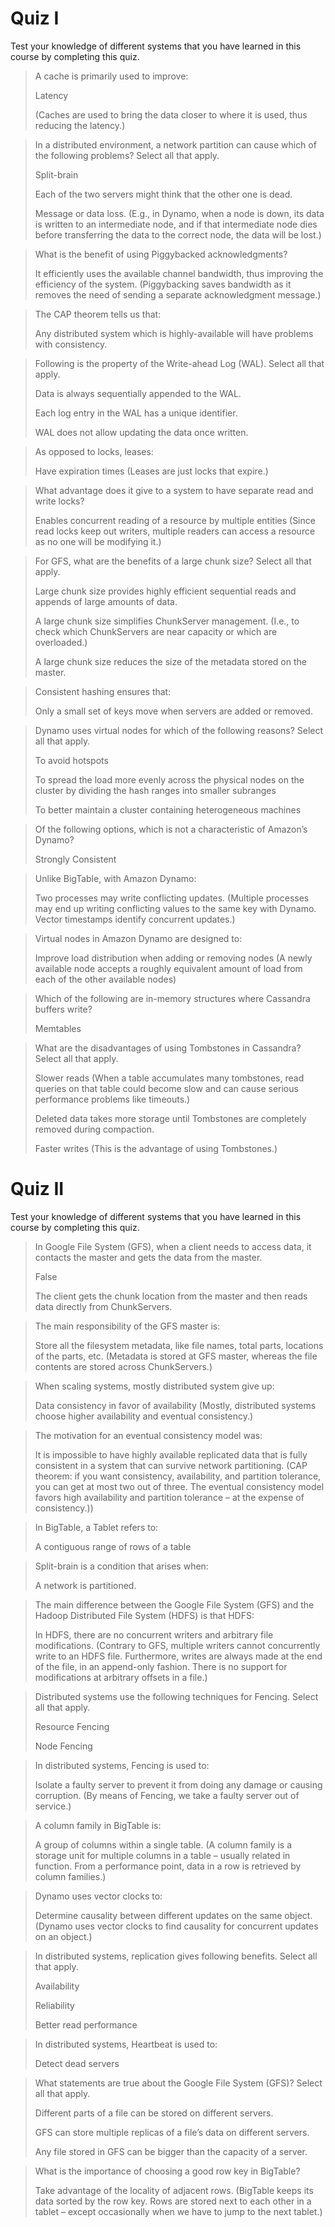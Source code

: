 # Quiz I

Test your knowledge of different systems that you have learned in this course by completing this quiz.

> A cache is primarily used to improve:
>
> Latency
>
> (Caches are used to bring the data closer to where it is used, thus reducing the latency.)

> In a distributed environment, a network partition can cause which of the following problems? Select all that apply.
>
> Split-brain
>
> Each of the two servers might think that the other one is dead.
>
> Message or data loss. (E.g., in Dynamo, when a node is down, its data is written to an intermediate node, and if that intermediate node dies before transferring the data to the correct node, the data will be lost.)

> What is the benefit of using Piggybacked acknowledgments?
>
> It efficiently uses the available channel bandwidth, thus improving the efficiency of the system. (Piggybacking saves bandwidth as it removes the need of sending a separate acknowledgment message.)

> The CAP theorem tells us that:
>
> Any distributed system which is highly-available will have problems with consistency.

> Following is the property of the Write-ahead Log (WAL). Select all that apply.
>
> Data is always sequentially appended to the WAL.
>
> Each log entry in the WAL has a unique identifier.
>
> WAL does not allow updating the data once written.

> As opposed to locks, leases:
>
> Have expiration times (Leases are just locks that expire.)

> What advantage does it give to a system to have separate read and write locks?
>
> Enables concurrent reading of a resource by multiple entities (Since read locks keep out writers, multiple readers can access a resource as no one will be modifying it.)

> For GFS, what are the benefits of a large chunk size? Select all that apply.
>
> Large chunk size provides highly efficient sequential reads and appends of large amounts of data.
>
> A large chunk size simplifies ChunkServer management. (I.e., to check which ChunkServers are near capacity or which are overloaded.)
>
> A large chunk size reduces the size of the metadata stored on the master.

> Consistent hashing ensures that:
>
> Only a small set of keys move when servers are added or removed.

> Dynamo uses virtual nodes for which of the following reasons? Select all that apply.
>
> To avoid hotspots
>
> To spread the load more evenly across the physical nodes on the cluster by dividing the hash ranges into smaller subranges
>
> To better maintain a cluster containing heterogeneous machines

> Of the following options, which is not a characteristic of Amazon’s Dynamo?
>
> Strongly Consistent

> Unlike BigTable, with Amazon Dynamo:
>
> Two processes may write conflicting updates. (Multiple processes may end up writing conflicting values to the same key with Dynamo. Vector timestamps identify concurrent updates.)

> Virtual nodes in Amazon Dynamo are designed to:
>
> Improve load distribution when adding or removing nodes (A newly available node accepts a roughly equivalent amount of load from each of the other available nodes)

> Which of the following are in-memory structures where Cassandra buffers write?
>
> Memtables

> What are the disadvantages of using Tombstones in Cassandra? Select all that apply.
>
> Slower reads (When a table accumulates many tombstones, read queries on that table could become slow and can cause serious performance problems like timeouts.)
>
> Deleted data takes more storage until Tombstones are completely removed during compaction.
>
> Faster writes (This is the advantage of using Tombstones.)

# Quiz II

Test your knowledge of different systems that you have learned in this course by completing this quiz.

> In Google File System (GFS), when a client needs to access data, it contacts the master and gets the data from the master.
>
> False
>
> The client gets the chunk location from the master and then reads data directly from ChunkServers.

> The main responsibility of the GFS master is:
>
> Store all the filesystem metadata, like file names, total parts, locations of the parts, etc. (Metadata is stored at GFS master, whereas the file contents are stored across ChunkServers.)

> When scaling systems, mostly distributed system give up:
>
> Data consistency in favor of availability (Mostly, distributed systems choose higher availability and eventual consistency.)

> The motivation for an eventual consistency model was:
>
> It is impossible to have highly available replicated data that is fully consistent in a system that can survive network partitioning. (CAP theorem: if you want consistency, availability, and partition tolerance, you can get at most two out of three. The eventual consistency model favors high availability and partition tolerance – at the expense of consistency.))

> In BigTable, a Tablet refers to:
>
> A contiguous range of rows of a table

> Split-brain is a condition that arises when:
>
> A network is partitioned.

> The main difference between the Google File System (GFS) and the Hadoop Distributed File System (HDFS) is that HDFS:
>
> In HDFS, there are no concurrent writers and arbitrary file modifications. (Contrary to GFS, multiple writers cannot concurrently write to an HDFS file. Furthermore, writes are always made at the end of the file, in an append-only fashion. There is no support for modifications at arbitrary offsets in a file.)

> Distributed systems use the following techniques for Fencing. Select all that apply.
>
> Resource Fencing
>
> Node Fencing

> In distributed systems, Fencing is used to:
>
> Isolate a faulty server to prevent it from doing any damage or causing corruption. (By means of Fencing, we take a faulty server out of service.)

> A column family in BigTable is:
>
> A group of columns within a single table. (A column family is a storage unit for multiple columns in a table – usually related in function. From a performance point, data in a row is retrieved by column families.)

> Dynamo uses vector clocks to:
>
> Determine causality between different updates on the same object. (Dynamo uses vector clocks to find causality for concurrent updates on an object.)

> In distributed systems, replication gives following benefits. Select all that apply.
>
> Availability
>
> Reliability
>
> Better read performance

> In distributed systems, Heartbeat is used to:
>
> Detect dead servers

> What statements are true about the Google File System (GFS)? Select all that apply.
>
> Different parts of a file can be stored on different servers.
>
> GFS can store multiple replicas of a file’s data on different servers.
>
> Any file stored in GFS can be bigger than the capacity of a server.

> What is the importance of choosing a good row key in BigTable?
>
> Take advantage of the locality of adjacent rows. (BigTable keeps its data sorted by the row key. Rows are stored next to each other in a tablet – except occasionally when we have to jump to the next tablet.)



